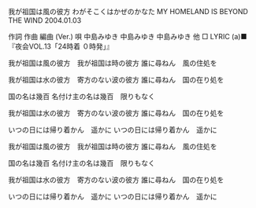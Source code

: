 我が祖国は風の彼方
わがそこくはかぜのかなた
MY HOMELAND IS BEYOND THE WIND
2004.01.03


作詞  作曲  編曲 (Ver.)   唄
中島みゆき   中島みゆき       中島みゆき 他
□ LYRIC (a)■『夜会VOL.13「24時着 ０時発」』

我が祖国は風の彼方　我が祖国は時の彼方
誰に尋ねん　風の住処を

我が祖国は水の彼方　寄方のない波の彼方
誰に尋ねん　国の在り処を

国の名は幾百
名付け主の名は幾百　限りもなく

我が祖国は水の彼方　寄方のない波の彼方
誰に尋ねん　国の在り処を

いつの日には帰り着かん　遥かに
いつの日には帰り着かん　遥かに

我が祖国は風の彼方　我が祖国は時の彼方
誰に尋ねん　風の住処を

国の名は幾百
名付け主の名は幾百　限りもなく

我が祖国は水の彼方　寄方のない波の彼方
誰に尋ねん　国の在り処を

いつの日には帰り着かん　遥かに
いつの日には帰り着かん　遥かに